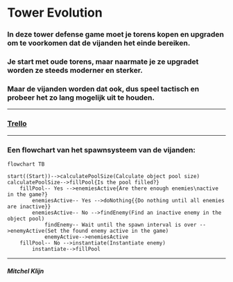 # Tower Evolution

### In deze tower defense game moet je torens kopen en upgraden om te voorkomen dat de vijanden het einde bereiken.
### Je start met oude torens, maar naarmate je ze upgradet worden ze steeds moderner en sterker.
### Maar de vijanden worden dat ook, dus speel tactisch en probeer het zo lang mogelijk uit te houden.

---

### [Trello](https://trello.com/b/txKUaVVr/tower-defense-tower-evolution)

---

### Een flowchart van het spawnsysteem van de vijanden:
```mermaid
flowchart TB

start((Start))-->calculatePoolSize(Calculate object pool size)
calculatePoolSize-->fillPool{Is the pool filled?}
    fillPool-- Yes -->enemiesActive{Are there enough enemies\nactive in the game?}
        enemiesActive-- Yes -->doNothing{{Do nothing until all enemies are inactive}}
        enemiesActive-- No -->findEnemy(Find an inactive enemy in the object pool)
            findEnemy-- Wait until the spawn interval is over -->enemyActive(Set the found enemy active in the game)
            enemyActive-->enemiesActive
    fillPool-- No -->instantiate(Instantiate enemy)
        instantiate-->fillPool
```

---

##### Mitchel Klijn